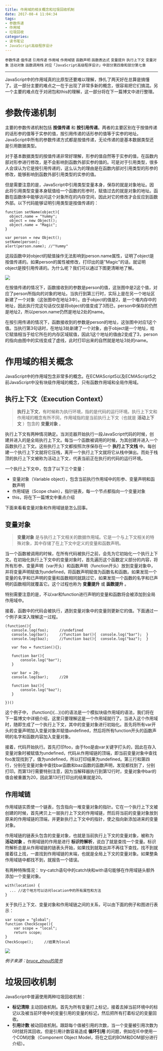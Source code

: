 ```yaml
---
title: 作用域的相关概念和垃圾回收机制
date: 2017-08-4 11:04:34
tags:
- 参数传递
- 作用域
- 垃圾回收
categories:
- 读书笔记
- JavaScript高级程序设计
---
```


``参数传递``    ``值传递``    ``引用传递``    ``作用域``    ``作用域链``    ``函数声明``    ``函数表达式``    ``变量提升``    ``执行上下文``    ``变量对象``    ``活动对象``    ``函数调用栈``    ``对应「JavaScript高级程序设计」中部分第四章和部分第七章``

<!--more-->

***

JavaScript中的作用域真的比原型还要难以理解，挣扎了两天好在总算是搞懂了。这一部分主要的难点之一在于出现了非常多新的概念，很容易把它们搞混。另一个主要的难点在于对闭包和this的理解，这一部分将在下一篇博文中进行整理。

# 参数传递机制

主要的参数传递机制包括 **按值传递** 和 **按引用传递**。两者的主要区别在于按值传递的话形参的值等于实参的值，按引用传递的话形参的值等于实参的地址。JavaScript中所有的参数传递方式都是按值传递，无论传递的是基本数据类型还是引用数据类型。

对于基本数据类型的按值传递非常好理解，形参的值自然等于实参的值，在函数内部对形参进行修改，是不会影响到函数外部实参的值的。可是对于引用类型，很多人会误认为它是按引用传递的，这么认为的理由是在函数内部对引用类型的形参的修改，能够影响到函数外部引用类型的实参的值。

但是需要注意的是，JavaScript中引用类型变量本身，保存的就是对象地址。因此将引用类型变量本身赋值给一个函数的形参时，赋值过去的就是对象的地址。函数在函数体中能够访问这个对象所在的内存空间，因此对它的修改才会反应到函数外部。以下代码能够证明引用类型是按值传递的：

```
function setName(object){
  object.name = "Yummy";
  object = new Object();
  object.name = "Magic";
}

var person = new Object();
setName(person);
alert(person.name); //"Yummy"
```
这段函数中对object的赋值操作无法影响到person.name属性，证明了object是按值传递的。如果person的属性被修改，打印出的是"Magic"的话，就证明object是按引用传递的。为什么呢？我们可以通过下图更清晰地了解。

![](https://raw.githubusercontent.com/ForestCold/image/master/du-9-1.jpg)

在按值传递的情况下，函数接收到的参数是person的值，这张图中是2这个值，对应了person所指向的对象的地址。当执行到第三行时，实际上是在另一个地址区新建了一个对象（这张图中在地址3中）。由于object的值是2，是一个堆内存中的地址，因此执行完这句话仅仅是将object的值变成了3而已，person中保存的仍然是地址2，所以person.name仍然是地址2处的name。

在按引用传递的情况下，函数接收到的参数是person的地址，这张图中对应1这个值。当执行第3句话时，在地址3处新建了一个对象，由于object是一个地址，给它赋值相当于给它所在的内存区域赋值，因此1这个地址的值由2变成了3，person的指向由图中的实线变成了虚线，此时打印出来的自然就是地址3处的name。

# 作用域的相关概念

JavaScript中的作用域包含非常多的概念。在ECMAScript5以及ECMAScript5之前JavaScript中没有块级作用域的概念，只有函数作用域和全局作用域。

## 执行上下文（Execution Context）

>**执行上下文**，有时候称为执行环境，指的是代码的运行环境。执行上下文和作用域的概念有所不同，作用域指的是当前执行上下文（也就是 **活动上下文** ）包含的 **变量对象** 。

执行上下文有两种情况确定。当浏览器开始执行一段JavaScript代码的时候，创建并进入的是全局执行上下文。每当一个函数被调用的时候，为其创建并进入一个函数执行上下文。这些执行上下文都按照次序保存在一个 **执行上下文栈** 中。每创建一个执行上下文就将它压栈，离开一个执行上下文就将它从栈中弹出。而处于栈顶的执行上下文被称为活动上下文，代表当前正在执行的代码的运行环境。

一个执行上下文中，包含了以下三个变量：
 * 变量对象（Variable object），包含当前执行作用域中的形参、变量声明和函数声明
 * 作用域链（Scope chain），指针链表，每一个节点都指向一个变量对象
 * this，将在下一篇博文中重点介绍

 下面来看看变量对象和作用域链是怎么回事。

## 变量对象

 > **变量对象** 是与执行上下文相关的数据作用域。它是一个与上下文相关的特殊对象，其中存储了在上下文中定义的变量和函数声明。

 当一个函数被调用的时候，在所有代码被执行之前，会先为它初始化一个执行上下文。在初始化执行上下文中的变量对象时，首先遍历这个函数定义部分的内容，将所有形参、变量声明（var开头）和函数声明（function开头）放到变量对象中，并将变量声明赋值为undefined，将函数声明赋值为函数名和函数。如果发现一个变量的名字和已声明的变量和函数相同就跳过它，如果发现一个函数的名字和已声明的函数相同就覆盖它。这个过程也称为 **变量提升** 或 **函数提升** 。

 特别需要注意的是，不以var和function进行声明的变量和函数将会被添加到全局作用域中。

 接着，函数中的代码会被执行，遇到变量对象中的变量则更新它的值。下面通过一个例子来深入理解这一过程。

 ```
 (function(){
    console.log(foo);     //undefined
    console.log(bar);     //function bar(){  console.log("bar");  }
    console.log(baz);     //function baz(){  console.log("baz");  }

    var foo = function(){};

    function bar(){
        console.log("bar");
    }

    var bar = 20;
    console.log(bar);     //20

    function baz(){
        console.log("baz");
    }

})()

```
这个例子中， (function(){...})()的语法是一个模拟块级作用域的语法，我们将在下一篇博文中详细介绍，这里只要理解这是一个作用域就行了。当进入这个作用域时，随即生成了一个执行上下文，其中的变量对象进行初始化。首先将所有var开头的变量声明加入变量对象并赋值undefined，然后将所有function开头的函数声明的名字和函数内容加入变量对象。

接着，代码开始执行。首先打印foo，由于foo是由var关键字打头的，因此在存入变量对象时被赋值为undefined，代码从作用域链的顶端，即当前变量对象中查找foo发现找到了，值为undefined，所以打印结果为undefined。第三行和第四行，分别在变量对象中查找bar函数和baz函数的函数声明，发现都找到了，分别打印。而第13行需要特别注意，因为当解释器执行到第12行时，变量对象中bar的值会被重置为20，因此第13行打印出的结果就是20。

## 作用域链

作用域链实质使一个链表，包含指向一堆变量对象的指针。它在一个执行上下文被创建的时候，首先拷贝上一层执行上下文的作用域链，然后将当前的变量对象放到原来的作用域链的顶端，并更新执行上下文中的指针，使之指向新添加进来的变量对象。

作用域链的链表头包含的变量对象，也就是当前执行上下文的变量对象，被称为 **活动对象** 。作用域链的作用是进行 **标识符解析**，说白了就是查找一个变量。标识符解析总是从作用域链的链表头开始，如果找到就取出并不再往下查找，找不到就接着往上找，一直找到作用域链的末端，也就是全局上下文的变量对象。如果整条作用域链中都找不到，就报告一个错误。

有两种特殊情况： try-catch语句中的catch块和with语句能够在作用域链头额外添加一个变量对象。
```
with(location) {
  ... //这个地方可以访问location中的所有属性和方法
}
```

关于执行上下文、变量对象和作用域链之间的关系，可以由下面的例子和图进行表示：
```
var scope = "global";
function CheckScope(){
    var scope = "local";
    return scope;
}
CheckScope();     //结果为local
```
![](http://upload-images.jianshu.io/upload_images/1846966-415de0df2377e436.png?imageMogr2/auto-orient/strip%7CimageView2/2/w/1240)

*例子来源：[bruce_zhou的简书](http://www.jianshu.com/p/181da2b57eb2)*

# 垃圾回收机制

JavaScript中普遍使用两种垃圾回收机制：
* **标记清除** 主动回收机制。首先为所有变量打上标记，接着去掉当前环境中的标记以及被当前环境中的变量引用的变量的标记，然后把所有打着标记的变量回收。
* **引用计数** 被动回收机制。跟踪每个值被引用的次数，当一个变量被引用次数为0时就将其回收。但是引用计数容易造成 **循环引用** 的问题，例如在IE中使用一个COM对象（Component Object Model，将在之后的BOM和DOM部分进行介绍）。
